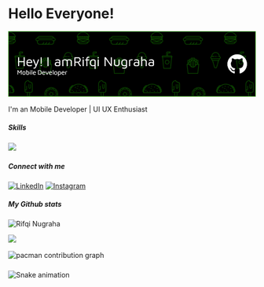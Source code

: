# Hello Everyone! 

![Rifqi Nugraha](img/github-header-image%20(6).png)

I'm an Mobile Developer | UI UX Enthusiast



##### Skills

<p >
  <a href="https://skillicons.dev">
    <img src="https://skillicons.dev/icons?i=kotlin,flutter,dart,python,figma,xd" />
  </a>
</p>

##### Connect with me
[![LinkedIn](https://img.shields.io/badge/LinkedIn-0077B5?style=for-the-badge&logo=linkedin&logoColor=white)](https://www.linkedin.com/in/rifqi-nugraha-a2885b221/) [![Instagram](https://img.shields.io/badge/Instagram-E4405F?style=for-the-badge&logo=instagram&logoColor=white)](https://instagram.com/zenithhh0)


##### My Github stats
![Rifqi Nugraha](https://github-readme-stats.vercel.app/api?username=rifqinugrahaaa&show_icons=true&theme=algolia)

<p >
<a href="https://github.com/rifqinugrahaaa">
  
  <img height="180em" src="https://github-readme-stats-eight-theta.vercel.app/api/top-langs/?username=rifqinugrahaaa&layout=compact&langs_count=8&theme=algolia"/>
</a>
</p>


<picture>
  <source media="(prefers-color-scheme: dark)" srcset="https://raw.githubusercontent.com/rifqinugrahaaa/rifqinugrahaaa/output/pacman-contribution-graph-dark.svg">
  <img alt="pacman contribution graph" src="https://raw.githubusercontent.com/rifqinugrahaaa/rifqinugrahaaa/output/pacman-contribution-graph.svg">
</picture>

###

<img src="https://raw.githubusercontent.com/rifqinugrahaaa/rifqinugrahaaa/output/snake.svg" alt="Snake animation" />

###
